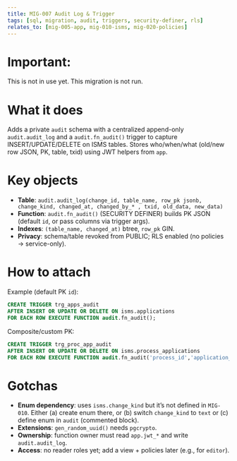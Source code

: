 ```yaml
---
title: MIG-007 Audit Log & Trigger
tags: [sql, migration, audit, triggers, security-definer, rls]
relates_to: [mig-005-app, mig-010-isms, mig-020-policies]
---
```


# Important: 
This is not in use yet. 
This migration is not run.

# What it does
Adds a private `audit` schema with a centralized append-only `audit.audit_log` and a `audit.fn_audit()` trigger to capture INSERT/UPDATE/DELETE on ISMS tables. Stores who/when/what (old/new row JSON, PK, table, txid) using JWT helpers from `app`.

# Key objects
- **Table**: `audit.audit_log(change_id, table_name, row_pk jsonb, change_kind, changed_at, changed_by_* , txid, old_data, new_data)`
- **Function**: `audit.fn_audit()` (SECURITY DEFINER) builds PK JSON (default `id`, or pass columns via trigger args).
- **Indexes**: `(table_name, changed_at)` btree, `row_pk` GIN.
- **Privacy**: schema/table revoked from PUBLIC; RLS enabled (no policies → service-only).

# How to attach
Example (default PK `id`):
```sql
CREATE TRIGGER trg_apps_audit
AFTER INSERT OR UPDATE OR DELETE ON isms.applications
FOR EACH ROW EXECUTE FUNCTION audit.fn_audit();
```

Composite/custom PK:
```sql
CREATE TRIGGER trg_proc_app_audit
AFTER INSERT OR UPDATE OR DELETE ON isms.process_applications
FOR EACH ROW EXECUTE FUNCTION audit.fn_audit('process_id','application_id');
```

# Gotchas
* **Enum dependency**: uses `isms.change_kind` but it’s not defined in `MIG-010`. Either (a) create enum there, or (b) switch `change_kind` to `text` or (c) define enum in `audit` (commented block).
* **Extensions**: `gen_random_uuid()` needs `pgcrypto`.
* **Ownership**: function owner must read `app.jwt_*` and write `audit.audit_log`.
* **Access**: no reader roles yet; add a view + policies later (e.g., for `editor`).

